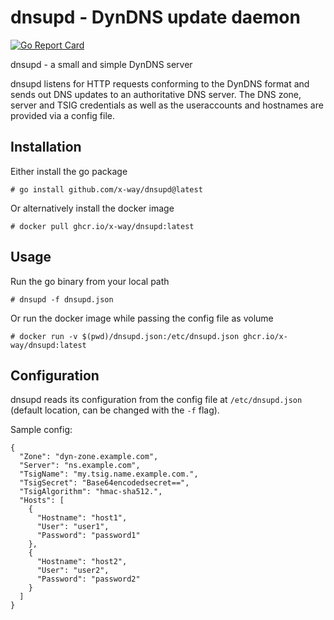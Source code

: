 # dnsupd - DynDNS update daemon
[![Go Report Card](https://goreportcard.com/badge/github.com/x-way/dnsupd)](https://goreportcard.com/report/github.com/x-way/dnsupd)

dnsupd - a small and simple DynDNS server

dnsupd listens for HTTP requests conforming to the DynDNS format and sends out DNS updates to an authoritative DNS server.
The DNS zone, server and TSIG credentials as well as the useraccounts and hostnames are provided via a config file.

## Installation
Either install the go package
```
# go install github.com/x-way/dnsupd@latest
```
Or alternatively install the docker image
```
# docker pull ghcr.io/x-way/dnsupd:latest
```

## Usage
Run the go binary from your local path
```
# dnsupd -f dnsupd.json
```
Or run the docker image while passing the config file as volume
```
# docker run -v $(pwd)/dnsupd.json:/etc/dnsupd.json ghcr.io/x-way/dnsupd:latest
```

## Configuration

dnsupd reads its configuration from the config file at `/etc/dnsupd.json` (default location, can be changed with the `-f` flag).

Sample config:
```
{
  "Zone": "dyn-zone.example.com",
  "Server": "ns.example.com",
  "TsigName": "my.tsig.name.example.com.",
  "TsigSecret": "Base64encodedsecret==",
  "TsigAlgorithm": "hmac-sha512.",
  "Hosts": [
    {
      "Hostname": "host1",
      "User": "user1",
      "Password": "password1"
    },
    {
      "Hostname": "host2",
      "User": "user2",
      "Password": "password2"
    }
  ]
}
```
